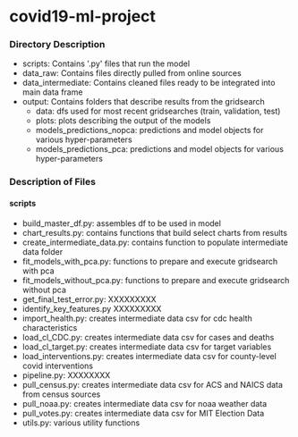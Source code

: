 # covid19-ml-project

### Directory Description
- scripts: Contains '.py' files that run the model
- data_raw:  Contains files directly pulled from online sources
- data_intermediate:  Contains cleaned files ready to be integrated into main data frame
- output:  Contains folders that describe results from the gridsearch
  - data: dfs used for most recent gridsearches (train, validation, test)
  - plots: plots describing the output of the models
  - models_predictions_nopca:  predictions and model objects for various hyper-parameters 
  - models_predictions_pca:  predictions and model objects for various hyper-parameters
  
  
### Description of Files

#### scripts
- build_master_df.py:  assembles df to be used in model
- chart_results.py:  contains functions that build select charts from results
- create_intermediate_data.py:  contains function to populate intermediate data folder
- fit_models_with_pca.py:  functions to prepare and execute gridsearch with pca
- fit_models_without_pca.py:  functions to prepare and execute gridsearch without pca
- get_final_test_error.py:  XXXXXXXXX
- identify_key_features.py  XXXXXXXXX
- import_health.py:  creates intermediate data csv for cdc health characteristics
- load_cl_CDC.py:  creates intermediate data csv for cases and deaths
- load_cl_target.py:  creates intermediate data csv for target variables
- load_interventions.py:  creates intermediate data csv for county-level covid interventions
- pipeline.py:  XXXXXXXX
- pull_census.py:  creates intermediate data csv for ACS and NAICS data from census sources
- pull_noaa.py:  creates intermediate data csv for noaa weather data
- pull_votes.py:  creates intermediate data csv for MIT Election Data
- utils.py:  various utility functions
